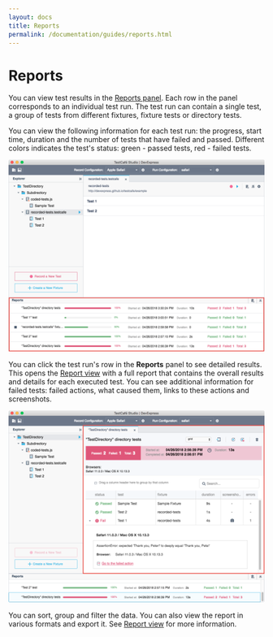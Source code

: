 ```yaml
---
layout: docs
title: Reports
permalink: /documentation/guides/reports.html
---
```

# Reports

You can view test results in the [Reports panel](../user-interface/reports-panel.md). Each row in the panel corresponds to an individual test run. The test run can contain a single test, a group of tests from different fixtures, fixture tests or directory tests.

You can view the following information for each test run: the progress, start time, duration and the number of tests that have failed and passed. Different colors indicates the test's status: green - passed tests, red - failed tests.

![Reports Panel](../../images/guides/reports-panel.png)

You can click the test run's row in the **Reports** panel to see detailed results. This opens the [Report view](../user-interface/report-view.md) with a full report that contains the overall results and details for each executed test. You can see additional information for failed tests: failed actions, what caused them, links to these actions and screenshots.

![Report Tab](../../images/guides/report-tab.png)

You can sort, group and filter the data. You can also view the report in various formats and export it. See [Report view](../user-interface/report-view.md) for more information.
